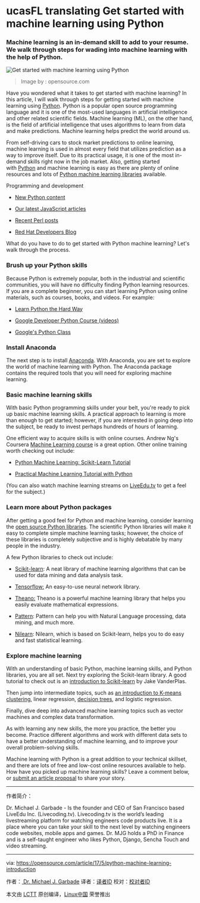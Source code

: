 ucasFL translating
Get started with machine learning using Python
============================================================

### Machine learning is an in-demand skill to add to your resume. We walk through steps for wading into machine learning with the help of Python.


![Get started with machine learning using Python](https://opensource.com/sites/default/files/styles/image-full-size/public/images/education/osdc_khan_520x292_FINAL.png?itok=lCkXsudF "Get started with machine learning using Python")
>Image by : opensource.com

Have you wondered what it takes to get started with machine learning? In this article, I will walk through steps for getting started with machine learning using [Python][16]. Python is a popular open source programming language and it is one of the most-used languages in artificial intelligence and other related scientific fields. Machine learning (ML), on the other hand, is the field of artificial intelligence that uses algorithms to learn from data and make predictions. Machine learning helps predict the world around us.

From self-driving cars to stock market predictions to online learning, machine learning is used in almost every field that utilizes prediction as a way to improve itself. Due to its practical usage, it is one of the most in-demand skills right now in the job market. Also, getting started with [Python][17] and machine learning is easy as there are plenty of online resources and lots of [Python machine learning libraries][18] available.

Programming and development

*   [New Python content][1]

*   [Our latest JavaScript articles][2]

*   [Recent Perl posts][3]

*   [Red Hat Developers Blog][4]

What do you have to do to get started with Python machine learning? Let's walk through the process.

### Brush up your Python skills

Because Python is extremely popular, both in the industrial and scientific communities, you will have no difficulty finding Python learning resources. If you are a complete beginner, you can start learning Python using online materials, such as courses, books, and videos. For example:

*   [Learn Python the Hard Way][5]

*   [Google Developer Python Course (videos)][6]

*   [Google's Python Class][7]

### Install Anaconda

The next step is to install [Anaconda][19]. With Anaconda, you are set to explore the world of machine learning with Python. The Anaconda package contains the required tools that you will need for exploring machine learning.

### Basic machine learning skills

With basic Python programming skills under your belt, you're ready to pick up basic machine learning skills. A practical approach to learning is more than enough to get started; however, if you are interested in going deep into the subject, be ready to invest perhaps hundreds of hours of learning.

One efficient way to acquire skills is with online courses. Andrew Ng's Coursera [Machine Learning course][20] is a great option. Other online training worth checking out include:

*   [Python Machine Learning: Scikit-Learn Tutorial][8]

*   [Practical Machine Learning Tutorial with Python][9]

(You can also watch machine learning streams on [LiveEdu.tv][21] to get a feel for the subject.)

### Learn more about Python packages

After getting a good feel for Python and machine learning, consider learning the [open source Python libraries][22]. The scientific Python libraries will make it easy to complete simple machine learning tasks; however, the choice of these libraries is completely subjective and is highly debatable by many people in the industry.

A few Python libraries to check out include:

*   [Scikit-learn][10]: A neat library of machine learning algorithms that can be used for data mining and data analysis task.

*   [Tensorflow:][11] An easy-to-use neural network library.

*   [Theano:][12] Theano is a powerful machine learning library that helps you easily evaluate mathematical expressions.

*   [Pattern][13]: Pattern can help you with Natural Language processing, data mining, and much more.

*   [Nilearn][14]: Nilearn, which is based on Scikit-learn, helps you to do easy and fast statistical learning.

### Explore machine learning

With an understanding of basic Python, machine learning skills, and Python libraries, you are all set. Next try exploring the Scikit-learn library. A good tutorial to check out is an [introduction to Scikit-learn][23] by Jake VanderPlas.

Then jump into intermediate topics, such as [an introduction to K-means clustering][24], linear regression, [decision trees][25], and logistic regression.

Finally, dive deep into advanced machine learning topics such as vector machines and complex data transformation.

As with learning any new skills, the more you practice, the better you become. Practice different algorithms and work with different data sets to have a better understanding of machine learning, and to improve your overall problem-solving skills.

Machine learning with Python is a great addition to your technical skillset, and there are lots of free and low-cost online resources available to help. How have you picked up machine learning skills? Leave a comment below, or [submit an article proposal][26] to share your story.

--------------------------------------------------------------------------------

作者简介：

Dr. Michael J. Garbade - Is the founder and CEO of San Francisco based LiveEdu Inc. (Livecoding.tv). Livecoding.tv is the world’s leading livestreaming platform for watching engineers code products live. It is a place where you can take your skill to the next level by watching engineers code websites, mobile apps and games. Dr. MJG holds a PhD in Finance and is a self-taught engineer who likes Python, Django, Sencha Touch and video streaming.

-----------

via: https://opensource.com/article/17/5/python-machine-learning-introduction

作者：[ Dr. Michael J. Garbade][a]
译者：[译者ID](https://github.com/译者ID)
校对：[校对者ID](https://github.com/校对者ID)

本文由 [LCTT](https://github.com/LCTT/TranslateProject) 原创编译，[Linux中国](https://linux.cn/) 荣誉推出

[a]:https://opensource.com/users/drmjg
[1]:https://opensource.com/tags/python?src=programming_resource_menu
[2]:https://opensource.com/tags/javascript?src=programming_resource_menu
[3]:https://opensource.com/tags/perl?src=programming_resource_menu
[4]:https://developers.redhat.com/?intcmp=7016000000127cYAAQ&src=programming_resource_menu
[5]:https://learnpythonthehardway.org/book/
[6]:https://www.youtube.com/playlist?list=PLfZeRfzhgQzTMgwFVezQbnpc1ck0I6CQl
[7]:https://developers.google.com/edu/python/
[8]:https://www.datacamp.com/community/tutorials/machine-learning-python#gs.HfAvLRs
[9]:https://pythonprogramming.net/machine-learning-tutorial-python-introduction/
[10]:http://scikit-learn.org/stable/
[11]:https://opensource.com/article/17/2/machine-learning-projects-tensorflow-raspberry-pi
[12]:http://deeplearning.net/software/theano/
[13]:https://github.com/clips/pattern
[14]:https://github.com/nilearn/nilearn
[15]:https://opensource.com/article/17/5/python-machine-learning-introduction?rate=jgAmIV_YqoWTbnSgNjZ0EE5lyhJtzf-ukzhiMmXtfMQ
[16]:https://opensource.com/article/17/2/3-top-machine-learning-libraries-python
[17]:https://www.liveedu.tv/learn/python/
[18]:https://opensource.com/article/17/5/opensource.com/article/17/2/3-top-machine-learning-libraries-python
[19]:http://docs.continuum.io/anaconda/install
[20]:https://www.coursera.org/learn/machine-learning
[21]:https://www.liveedu.tv/
[22]:https://opensource.com/article/17/5/4-practical-python-libraries
[23]:http://nbviewer.jupyter.org/github/donnemartin/data-science-ipython-notebooks/blob/master/scikit-learn/scikit-learn-intro.ipynb
[24]:https://www.datascience.com/blog/introduction-to-k-means-clustering-algorithm-learn-data-science-tutorials
[25]:http://machinelearningmastery.com/implement-decision-tree-algorithm-scratch-python/
[26]:https://opensource.com/story
[27]:https://opensource.com/user/78291/feed
[28]:https://opensource.com/users/drmjg
